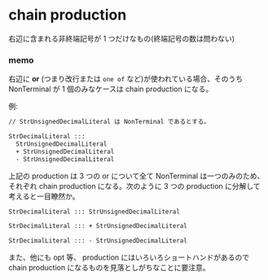 # chain production

右辺に含まれる非終端記号が 1 つだけなもの(終端記号の数は問わない)

### memo

右辺に **or** (つまり改行または `one of` など)が使われている場合、そのうち NonTerminal が 1 個のみなケースは chain production になる。

例:

```txt
// StrUnsignedDecimalLiteral は NonTerminal であるとする。

StrDecimalLiteral :::
  StrUnsignedDecimalLiteral
  + StrUnsignedDecimalLiteral
  - StrUnsignedDecimalLiteral
```

上記の production は 3 つの or について全て NonTerminal は一つのみのため、それぞれ chain production になる。次のように 3 つの production に分解して考えると一目瞭然か。

```txt
StrDecimalLiteral ::: StrUnsignedDecimalLiteral

StrDecimalLiteral ::: + StrUnsignedDecimalLiteral

StrDecimalLiteral ::: - StrUnsignedDecimalLiteral
```

また、他にも opt 等、 production にはいろいろショートハンドがあるので chain production になるものを見落としがちなことに要注意。
